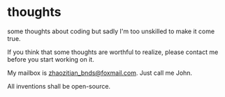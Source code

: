 # thoughts
some thoughts about coding but sadly I'm too unskilled to make it come true.

If you think that some thoughts are worthful to realize, please contact me before you start working on it. 

My mailbox is zhaozitian_bnds@foxmail.com. Just call me John.

All inventions shall be open-source.
